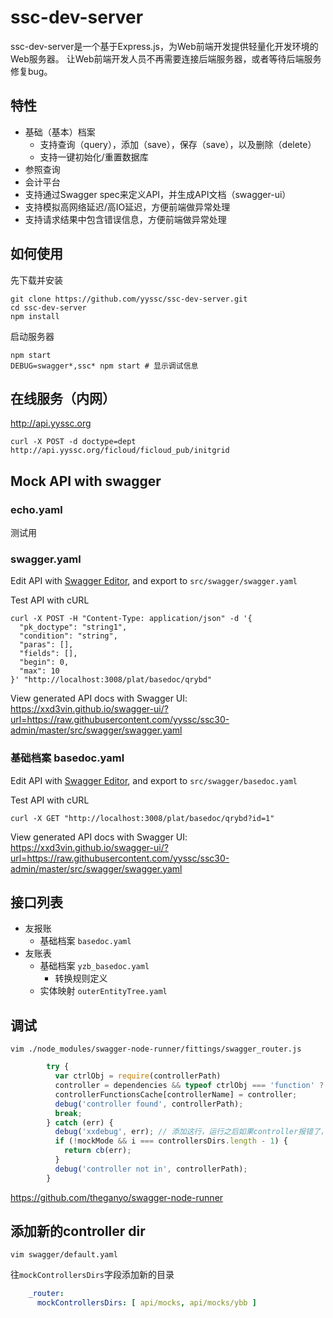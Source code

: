 # ssc-dev-server

ssc-dev-server是一个基于Express.js，为Web前端开发提供轻量化开发环境的Web服务器。
让Web前端开发人员不再需要连接后端服务器，或者等待后端服务修复bug。

## 特性

- 基础（基本）档案
  - 支持查询（query），添加（save），保存（save），以及删除（delete）
  - 支持一键初始化/重置数据库
- 参照查询
- 会计平台
- 支持通过Swagger spec来定义API，并生成API文档（swagger-ui）
- 支持模拟高网络延迟/高IO延迟，方便前端做异常处理
- 支持请求结果中包含错误信息，方便前端做异常处理

## 如何使用

先下载并安装

```
git clone https://github.com/yyssc/ssc-dev-server.git
cd ssc-dev-server
npm install
```

启动服务器

```
npm start
DEBUG=swagger*,ssc* npm start # 显示调试信息
```

## 在线服务（内网）

http://api.yyssc.org

```
curl -X POST -d doctype=dept http://api.yyssc.org/ficloud/ficloud_pub/initgrid
```

## Mock API with swagger

### echo.yaml

测试用

### swagger.yaml

Edit API with [Swagger Editor](http://editor.swagger.io/), and export to `src/swagger/swagger.yaml`

Test API with cURL

```
curl -X POST -H "Content-Type: application/json" -d '{
  "pk_doctype": "string1",
  "condition": "string",
  "paras": [],
  "fields": [],
  "begin": 0,
  "max": 10
}' "http://localhost:3008/plat/basedoc/qrybd"
```

View generated API docs with Swagger UI: https://xxd3vin.github.io/swagger-ui/?url=https://raw.githubusercontent.com/yyssc/ssc30-admin/master/src/swagger/swagger.yaml

### 基础档案 basedoc.yaml

Edit API with [Swagger Editor](http://editor.swagger.io/), and export to `src/swagger/basedoc.yaml`

Test API with cURL

```
curl -X GET "http://localhost:3008/plat/basedoc/qrybd?id=1"
```

View generated API docs with Swagger UI: https://xxd3vin.github.io/swagger-ui/?url=https://raw.githubusercontent.com/yyssc/ssc30-admin/master/src/swagger/swagger.yaml

## 接口列表

- 友报账
  - 基础档案 `basedoc.yaml`
- 友账表
  - 基础档案 `yzb_basedoc.yaml`
    - 转换规则定义
  - 实体映射 `outerEntityTree.yaml`

## 调试

```
vim ./node_modules/swagger-node-runner/fittings/swagger_router.js
```

```js
        try {
          var ctrlObj = require(controllerPath)
          controller = dependencies && typeof ctrlObj === 'function' ? ctrlObj(dependencies) : ctrlObj
          controllerFunctionsCache[controllerName] = controller;
          debug('controller found', controllerPath);
          break;
        } catch (err) {
          debug('xxdebug', err); // 添加这行，运行之后如果controller报错了，可以在terminal中看到
          if (!mockMode && i === controllersDirs.length - 1) {
            return cb(err);
          }
          debug('controller not in', controllerPath);
        }
```

https://github.com/theganyo/swagger-node-runner

## 添加新的controller dir

```
vim swagger/default.yaml
```

往`mockControllersDirs`字段添加新的目录

```yaml
    _router:
      mockControllersDirs: [ api/mocks, api/mocks/ybb ]
```